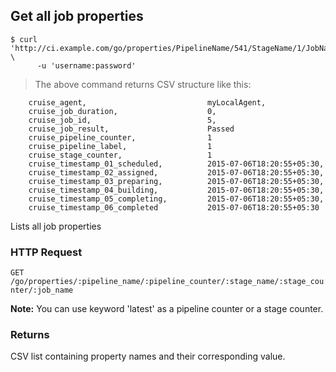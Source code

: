 ## Get all job properties

```shell
$ curl 'http://ci.example.com/go/properties/PipelineName/541/StageName/1/JobName' \
      -u 'username:password'
```

> The above command returns CSV structure like this:

```shell    
    cruise_agent,                           myLocalAgent,
    cruise_job_duration,                    0,
    cruise_job_id,                          5,    
    cruise_job_result,                      Passed
    cruise_pipeline_counter,                1
    cruise_pipeline_label,                  1
    cruise_stage_counter,                   1    
    cruise_timestamp_01_scheduled,          2015-07-06T18:20:55+05:30,
    cruise_timestamp_02_assigned,           2015-07-06T18:20:55+05:30,
    cruise_timestamp_03_preparing,          2015-07-06T18:20:55+05:30,
    cruise_timestamp_04_building,           2015-07-06T18:20:55+05:30,
    cruise_timestamp_05_completing,         2015-07-06T18:20:55+05:30,
    cruise_timestamp_06_completed           2015-07-06T18:20:55+05:30
```
Lists all job properties

### HTTP Request

`GET /go/properties/:pipeline_name/:pipeline_counter/:stage_name/:stage_counter/:job_name`


<aside class="notice">
  <strong>Note:</strong> 
  You can use keyword 'latest' as a pipeline counter or a stage counter.</p>
</aside>

### Returns

CSV list containing property names and their corresponding value. 